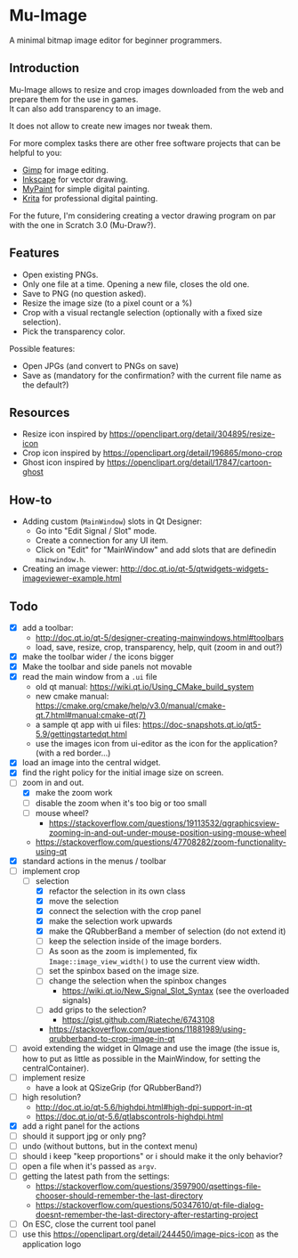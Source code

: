 # Mu-Image

A minimal bitmap image editor for beginner programmers.

## Introduction

Mu-Image allows to resize and crop images downloaded from the web and prepare them for the use in games.  
It can also add transparency to an image.

It does not allow to create new images nor tweak them.

For more complex tasks there are other free software projects that can be helpful to you:

- [Gimp](https:://gimp.org) for image editing.
- [Inkscape](https://inkscape.org) for vector drawing.
- [MyPaint](https://mypaint.org) for simple digital painting.
- [Krita](https://krita.org) for professional digital painting.

For the future, I'm considering creating a vector drawing program on par with the one in Scratch 3.0 (Mu-Draw?).

## Features

- Open existing PNGs.
- Only one file at a time. Opening a new file, closes the old one.
- Save to PNG (no question asked).
- Resize the image size (to a pixel count or a %)
- Crop with a visual rectangle selection (optionally with a fixed size selection).
- Pick the transparency color.

Possible features:

- Open JPGs (and convert to PNGs on save)
- Save as (mandatory for the confirmation? with the current file name as the default?)

## Resources

- Resize icon inspired by <https://openclipart.org/detail/304895/resize-icon>
- Crop icon inspired by <https://openclipart.org/detail/196865/mono-crop>
- Ghost icon inspired by <https://openclipart.org/detail/17847/cartoon-ghost>

## How-to

- Adding custom (`MainWindow`) slots in Qt Designer:
  - Go into "Edit Signal / Slot" mode.
  - Create a connection for any UI item.
  - Click on "Edit" for "MainWindow" and add slots that are definedin `mainwindow.h`.
- Creating an image viewer: http://doc.qt.io/qt-5/qtwidgets-widgets-imageviewer-example.html
## Todo

- [x] add a toolbar:
  - http://doc.qt.io/qt-5/designer-creating-mainwindows.html#toolbars
  - load, save, resize, crop, transparency, help, quit (zoom in and out?)
- [x] make the toolbar wider / the icons bigger
- [x] Make the toolbar and side panels not movable
- [x] read the main window from a `.ui` file
  - old qt manual: <https://wiki.qt.io/Using_CMake_build_system>
  - new cmake manual: <https://cmake.org/cmake/help/v3.0/manual/cmake-qt.7.html#manual:cmake-qt(7)>
  - a sample qt app with ui files: <https://doc-snapshots.qt.io/qt5-5.9/gettingstartedqt.html>
  - use the images icon from ui-editor as the icon for the application? (with a red border...)
- [x] load an image into the central widget.
- [x] find the right policy for the initial image size on screen.
- [ ] zoom in and out.
  - [x] make the zoom work
  - [ ] disable the zoom when it's too big or too small
  - [ ] mouse wheel?
    - https://stackoverflow.com/questions/19113532/qgraphicsview-zooming-in-and-out-under-mouse-position-using-mouse-wheel
  - https://stackoverflow.com/questions/47708282/zoom-functionality-using-qt
- [x] standard actions in the menus / toolbar
- [ ] implement crop
  - [ ] selection
    - [x] refactor the selection in its own class
    - [x] move the selection
    - [x] connect the selection with the crop panel
    - [x] make the selection work upwards
    - [x] make the QRubberBand a member of selection (do not extend it)
    - [ ] keep the selection inside of the image borders.
    - [ ] As soon as the zoom is implemented, fix `Image::image_view_width()` to use the current view width.
    - [ ] set the spinbox based on the image size.
    - [ ] change the selection when the spinbox changes
      - https://wiki.qt.io/New_Signal_Slot_Syntax (see the overloaded signals)
    - [ ] add grips to the selection?
      - https://gist.github.com/Riateche/6743108
    - https://stackoverflow.com/questions/11881989/using-qrubberband-to-crop-image-in-qt
- [ ] avoid extending the widget in QImage and use the image (the issue is, how to put as little as possible in the MainWindow, for setting the centralContainer).
- [ ] implement resize
  - have a look at QSizeGrip (for QRubberBand?)
- [ ] high resolution?
  - http://doc.qt.io/qt-5.6/highdpi.html#high-dpi-support-in-qt
  - https://doc.qt.io/qt-5.6/qtlabscontrols-highdpi.html
- [x] add a right panel for the actions
- [ ] should it support jpg or only png?
- [ ] undo (without buttons, but in the context menu)
- [ ] should i keep "keep proportions" or i should make it the only behavior?
- [ ] open a file when it's passed as `argv`.
- [ ] getting the latest path from the settings:
  - https://stackoverflow.com/questions/3597900/qsettings-file-chooser-should-remember-the-last-directory
  - https://stackoverflow.com/questions/50347610/qt-file-dialog-doesnt-remember-the-last-directory-after-restarting-project
- [ ] On ESC, close the current tool panel
- [ ] use this https://openclipart.org/detail/244450/image-pics-icon as the application logo
